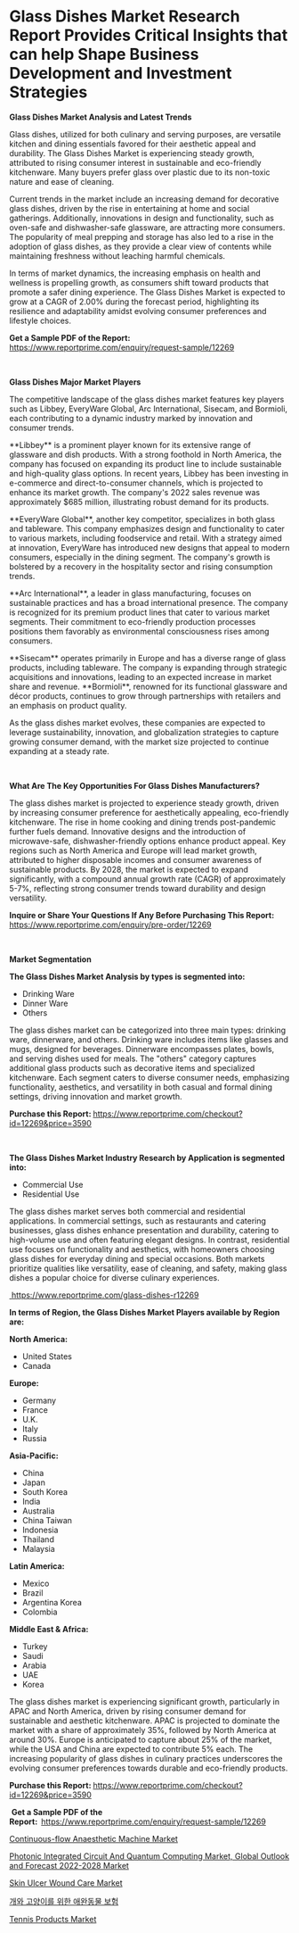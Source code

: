 <p><h1>Glass Dishes Market Research Report Provides Critical Insights that can help Shape Business Development and Investment Strategies</h1></p><p><strong>Glass Dishes Market Analysis and Latest Trends</strong></p>
<p><p>Glass dishes, utilized for both culinary and serving purposes, are versatile kitchen and dining essentials favored for their aesthetic appeal and durability. The Glass Dishes Market is experiencing steady growth, attributed to rising consumer interest in sustainable and eco-friendly kitchenware. Many buyers prefer glass over plastic due to its non-toxic nature and ease of cleaning.</p><p>Current trends in the market include an increasing demand for decorative glass dishes, driven by the rise in entertaining at home and social gatherings. Additionally, innovations in design and functionality, such as oven-safe and dishwasher-safe glassware, are attracting more consumers. The popularity of meal prepping and storage has also led to a rise in the adoption of glass dishes, as they provide a clear view of contents while maintaining freshness without leaching harmful chemicals.</p><p>In terms of market dynamics, the increasing emphasis on health and wellness is propelling growth, as consumers shift toward products that promote a safer dining experience. The Glass Dishes Market is expected to grow at a CAGR of 2.00% during the forecast period, highlighting its resilience and adaptability amidst evolving consumer preferences and lifestyle choices.</p></p>
<p><strong>Get a Sample PDF of the Report:&nbsp;</strong> <a href="https://www.reportprime.com/enquiry/request-sample/12269">https://www.reportprime.com/enquiry/request-sample/12269</a></p>
<p>&nbsp;</p>
<p><strong>Glass Dishes Major Market Players</strong></p>
<p><p>The competitive landscape of the glass dishes market features key players such as Libbey, EveryWare Global, Arc International, Sisecam, and Bormioli, each contributing to a dynamic industry marked by innovation and consumer trends.</p><p>**Libbey** is a prominent player known for its extensive range of glassware and dish products. With a strong foothold in North America, the company has focused on expanding its product line to include sustainable and high-quality glass options. In recent years, Libbey has been investing in e-commerce and direct-to-consumer channels, which is projected to enhance its market growth. The company's 2022 sales revenue was approximately $685 million, illustrating robust demand for its products.</p><p>**EveryWare Global**, another key competitor, specializes in both glass and tableware. This company emphasizes design and functionality to cater to various markets, including foodservice and retail. With a strategy aimed at innovation, EveryWare has introduced new designs that appeal to modern consumers, especially in the dining segment. The company's growth is bolstered by a recovery in the hospitality sector and rising consumption trends.</p><p>**Arc International**, a leader in glass manufacturing, focuses on sustainable practices and has a broad international presence. The company is recognized for its premium product lines that cater to various market segments. Their commitment to eco-friendly production processes positions them favorably as environmental consciousness rises among consumers.</p><p>**Sisecam** operates primarily in Europe and has a diverse range of glass products, including tableware. The company is expanding through strategic acquisitions and innovations, leading to an expected increase in market share and revenue. **Bormioli**, renowned for its functional glassware and décor products, continues to grow through partnerships with retailers and an emphasis on product quality.</p><p>As the glass dishes market evolves, these companies are expected to leverage sustainability, innovation, and globalization strategies to capture growing consumer demand, with the market size projected to continue expanding at a steady rate.</p></p>
<p>&nbsp;</p>
<p><strong>What Are The Key Opportunities For Glass Dishes Manufacturers?</strong></p>
<p><p>The glass dishes market is projected to experience steady growth, driven by increasing consumer preference for aesthetically appealing, eco-friendly kitchenware. The rise in home cooking and dining trends post-pandemic further fuels demand. Innovative designs and the introduction of microwave-safe, dishwasher-friendly options enhance product appeal. Key regions such as North America and Europe will lead market growth, attributed to higher disposable incomes and consumer awareness of sustainable products. By 2028, the market is expected to expand significantly, with a compound annual growth rate (CAGR) of approximately 5-7%, reflecting strong consumer trends toward durability and design versatility.</p></p>
<p><strong>Inquire or Share Your Questions If Any Before Purchasing This Report:</strong> <a href="https://www.reportprime.com/enquiry/pre-order/12269">https://www.reportprime.com/enquiry/pre-order/12269</a></p>
<p>&nbsp;</p>
<p><strong>Market Segmentation</strong></p>
<p><strong>The Glass Dishes Market Analysis by types is segmented into:</strong></p>
<p><ul><li>Drinking Ware</li><li>Dinner Ware</li><li>Others</li></ul></p>
<p><p>The glass dishes market can be categorized into three main types: drinking ware, dinnerware, and others. Drinking ware includes items like glasses and mugs, designed for beverages. Dinnerware encompasses plates, bowls, and serving dishes used for meals. The "others" category captures additional glass products such as decorative items and specialized kitchenware. Each segment caters to diverse consumer needs, emphasizing functionality, aesthetics, and versatility in both casual and formal dining settings, driving innovation and market growth.</p></p>
<p><strong>Purchase this Report:&nbsp;</strong><a href="https://www.reportprime.com/checkout?id=12269&price=3590">https://www.reportprime.com/checkout?id=12269&price=3590</a></p>
<p>&nbsp;</p>
<p><strong>The Glass Dishes Market Industry Research by Application is segmented into:</strong></p>
<p><ul><li>Commercial Use</li><li>Residential Use</li></ul></p>
<p><p>The glass dishes market serves both commercial and residential applications. In commercial settings, such as restaurants and catering businesses, glass dishes enhance presentation and durability, catering to high-volume use and often featuring elegant designs. In contrast, residential use focuses on functionality and aesthetics, with homeowners choosing glass dishes for everyday dining and special occasions. Both markets prioritize qualities like versatility, ease of cleaning, and safety, making glass dishes a popular choice for diverse culinary experiences.</p></p>
<p><a href="https://www.reportprime.com/glass-dishes-r12269">&nbsp;https://www.reportprime.com/glass-dishes-r12269</a></p>
<p><strong>In terms of Region, the Glass Dishes Market Players available by Region are:</strong></p>
<p>
    <p> <strong> North America: </strong>
        <ul>
            <li>United States</li>
            <li>Canada</li>
        </ul>
        </p> 
    <p> <strong> Europe: </strong>
        <ul>
            <li>Germany</li>
            <li>France</li>
            <li>U.K.</li>
            <li>Italy</li>
            <li>Russia</li>
        </ul>
        </p> 
    <p> <strong> Asia-Pacific: </strong>
        <ul>
            <li>China</li>
            <li>Japan</li>
            <li>South Korea</li>
            <li>India</li>
            <li>Australia</li>
            <li>China Taiwan</li>
            <li>Indonesia</li>
            <li>Thailand</li>
            <li>Malaysia</li>
        </ul>
        </p> 
    <p> <strong> Latin America: </strong>
        <ul>
            <li>Mexico</li>
            <li>Brazil</li>
            <li>Argentina Korea</li>
            <li>Colombia</li>
        </ul>
        </p> 
    <p> <strong> Middle East & Africa: </strong>
        <ul>
            <li>Turkey</li>
            <li>Saudi</li>
            <li>Arabia</li>
            <li>UAE</li>
            <li>Korea</li>
        </ul>
    </p>
    </p>
<p><p>The glass dishes market is experiencing significant growth, particularly in APAC and North America, driven by rising consumer demand for sustainable and aesthetic kitchenware. APAC is projected to dominate the market with a share of approximately 35%, followed by North America at around 30%. Europe is anticipated to capture about 25% of the market, while the USA and China are expected to contribute 5% each. The increasing popularity of glass dishes in culinary practices underscores the evolving consumer preferences towards durable and eco-friendly products.</p></p>
<p><strong>Purchase this Report: </strong><a href="https://www.reportprime.com/checkout?id=12269&price=3590">https://www.reportprime.com/checkout?id=12269&price=3590</a></p>
<p>&nbsp;<strong>Get a Sample PDF of the Report:&nbsp;&nbsp;</strong><a href="https://www.reportprime.com/enquiry/request-sample/12269">https://www.reportprime.com/enquiry/request-sample/12269</a></p>
<p><strong></strong></p>
<p><p><a href="https://issuu.com/reportprime-2/docs/continuous-flow-anaesthetic-machine_4823ee7599a2bf">Continuous-flow Anaesthetic Machine Market</a></p><p><a href="https://www.linkedin.com/pulse/photonic-integrated-circuit-quantum-computing-market-global-krfde?trackingId=Udk7YkPGQemu6uWO1%2B31EA%3D%3D">Photonic Integrated Circuit And Quantum Computing Market, Global Outlook and Forecast 2022-2028 Market</a></p><p><a href="https://medium.com/@benjamin.james7456/market-insights-global-skin-ulcer-wound-care-market-forecast-and-innovation-trends-2024-2031-b985fd37448b">Skin Ulcer Wound Care Market</a></p><p><a href="https://medium.com/@othaleffler61/%EC%A0%84%EB%9E%B5%EC%A0%81-%EC%8B%9C%EC%9E%A5-%ED%86%B5%EC%B0%B0%EB%A0%A5-%EA%B0%9C%EC%99%80-%EA%B3%A0%EC%96%91%EC%9D%B4%EB%A5%BC-%EC%9C%84%ED%95%9C-%EA%B8%80%EB%A1%9C%EB%B2%8C-%EB%B0%98%EB%A0%A4%EB%8F%99%EB%AC%BC-%EB%B3%B4%ED%97%98-%EC%8B%9C%EC%9E%A5-%ED%83%90%EC%83%89-2024-2031-702f2745827e">개와 고양이를 위한 애완동물 보험</a></p><p><a href="https://github.com/Chiragrp22/Market-Research-Report-List-6/blob/main/tennis-products-market.md">Tennis Products Market</a></p></p>